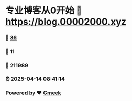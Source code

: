 # 专业博客从0开始 :link: https://blog.00002000.xyz 
### :page_facing_up: [86](https://blog.00002000.xyz/tag.html) 
### :speech_balloon: 11 
### :hibiscus: 211989 
### :alarm_clock: 2025-04-14 08:41:14 
### Powered by :heart: [Gmeek](https://github.com/Meekdai/Gmeek)
